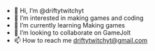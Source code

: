 - 👋 Hi, I’m @driftytwitchyt
- 👀 I’m interested in making games and coding
- 🌱 I’m currently learning Making games
- 💞️ I’m looking to collaborate on GameJolt
- 📫 How to reach me driftytwitchyt@gmail.com

